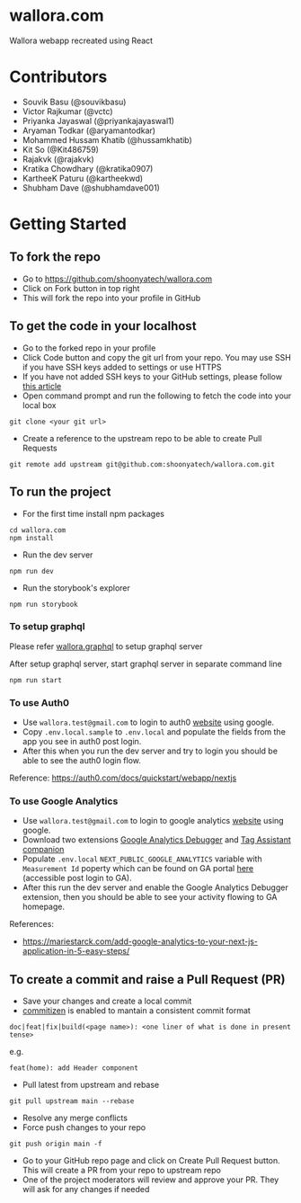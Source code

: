 # wallora.com

Wallora webapp recreated using React

# Contributors

- Souvik Basu (@souvikbasu)
- Victor Rajkumar (@vctc)
- Priyanka Jayaswal (@priyankajayaswal1)
- Aryaman Todkar (@aryamantodkar)
- Mohammed Hussam Khatib (@hussamkhatib)
- Kit So (@Kit486759)
- Rajakvk (@rajakvk)
- Kratika Chowdhary (@kratika0907)
- KartheeK Paturu (@kartheekwd)
- Shubham Dave (@shubhamdave001)

# Getting Started

## To fork the repo

- Go to https://github.com/shoonyatech/wallora.com
- Click on Fork button in top right
- This will fork the repo into your profile in GitHub

## To get the code in your localhost

- Go to the forked repo in your profile
- Click Code button and copy the git url from your repo. You may use SSH if you have SSH keys added to settings or use HTTPS
- If you have not added SSH keys to your GitHub settings, please follow [this article](https://docs.github.com/en/github/authenticating-to-github/adding-a-new-ssh-key-to-your-github-account)
- Open command prompt and run the following to fetch the code into your local box

```
git clone <your git url>
```

- Create a reference to the upstream repo to be able to create Pull Requests

```
git remote add upstream git@github.com:shoonyatech/wallora.com.git
```

## To run the project

- For the first time install npm packages

```
cd wallora.com
npm install
```

- Run the dev server

```
npm run dev
```

- Run the storybook's explorer

```
npm run storybook
```

### To setup graphql

Please refer [wallora.graphql](github.com/shoonyatech/wallora.graphql) to setup graphql server

After setup graphql server, start graphql server in separate command line

```
npm run start
```

### To use Auth0

- Use `wallora.test@gmail.com` to login to auth0 [website](https://auth0.auth0.com/u/login/) using google.
- Copy `.env.local.sample` to `.env.local` and populate the fields from the app you see in auth0 post login.
- After this when you run the dev server and try to login you should be able to see the auth0 login flow.

Reference: https://auth0.com/docs/quickstart/webapp/nextjs

### To use Google Analytics

- Use `wallora.test@gmail.com` to login to google analytics [website](https://analytics.google.com/) using google.
- Download two extensions [Google Analytics Debugger](https://chrome.google.com/webstore/detail/google-analytics-debugger/jnkmfdileelhofjcijamephohjechhna) and [Tag Assistant companion](https://chrome.google.com/webstore/detail/tag-assistant-companion/jmekfmbnaedfebfnmakmokmlfpblbfdm/related)
- Populate `.env.local` `NEXT_PUBLIC_GOOGLE_ANALYTICS` variable with `Measurement Id` poperty which can be found on GA portal [here](https://analytics.google.com/analytics/web/?authuser=3#/a196586595p271760400/admin/streams/table/2605551675) (accessible post login to GA).
- After this run the dev server and enable the Google Analytics Debugger extension, then you should be able to see your activity flowing to GA homepage.

References:

- https://mariestarck.com/add-google-analytics-to-your-next-js-application-in-5-easy-steps/

## To create a commit and raise a Pull Request (PR)

- Save your changes and create a local commit
- [commitizen](https://github.com/commitizen/cz-cli) is enabled to mantain a consistent commit format

```
doc|feat|fix|build(<page name>): <one liner of what is done in present tense>
```

e.g.

```
feat(home): add Header component
```

- Pull latest from upstream and rebase

```
git pull upstream main --rebase
```

- Resolve any merge conflicts
- Force push changes to your repo

```
git push origin main -f
```

- Go to your GitHub repo page and click on Create Pull Request button. This will create a PR from your repo to upstream repo
- One of the project moderators will review and approve your PR. They will ask for any changes if needed
